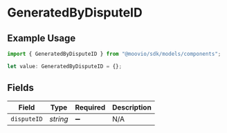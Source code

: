 # GeneratedByDisputeID

## Example Usage

```typescript
import { GeneratedByDisputeID } from "@moovio/sdk/models/components";

let value: GeneratedByDisputeID = {};
```

## Fields

| Field              | Type               | Required           | Description        |
| ------------------ | ------------------ | ------------------ | ------------------ |
| `disputeID`        | *string*           | :heavy_minus_sign: | N/A                |